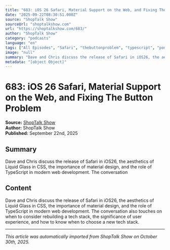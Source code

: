 ```yaml
---
title: "683: iOS 26 Safari, Material Support on the Web, and Fixing The Button Problem"
date: "2025-09-22T08:30:51.000Z"
source: "ShopTalk Show"
sourceUrl: "shoptalkshow.com"
url: "https://shoptalkshow.com/683/"
author: "ShopTalk Show"
category: "podcasts"
language: "en"
tags: ["All Episodes", "Safari", "thebuttonproblem", "typescript", "podcasts", "english"]
image: "null"
summary: "Dave and Chris discuss the release of Safari in iOS26, the aesthetics of Liquid Glass in CSS, the importance of material design, and the role of TypeScript in modern web development. The conversation "
metadata: "[object Object]"
---
```


# 683: iOS 26 Safari, Material Support on the Web, and Fixing The Button Problem

**Source:** [ShopTalk Show](https://shoptalkshow.com/683/)  
**Author:** ShopTalk Show  
**Published:** September 22nd, 2025  

## Summary

Dave and Chris discuss the release of Safari in iOS26, the aesthetics of Liquid Glass in CSS, the importance of material design, and the role of TypeScript in modern web development. The conversation 

## Content

Dave and Chris discuss the release of Safari in iOS26, the aesthetics of Liquid Glass in CSS, the importance of material design, and the role of TypeScript in modern web development. The conversation also touches on when to consider rebuilding a tech stack, the significance of user experience, and how to know when to choose a new tech stack.

---

*This article was automatically imported from ShopTalk Show on October 30th, 2025.*

